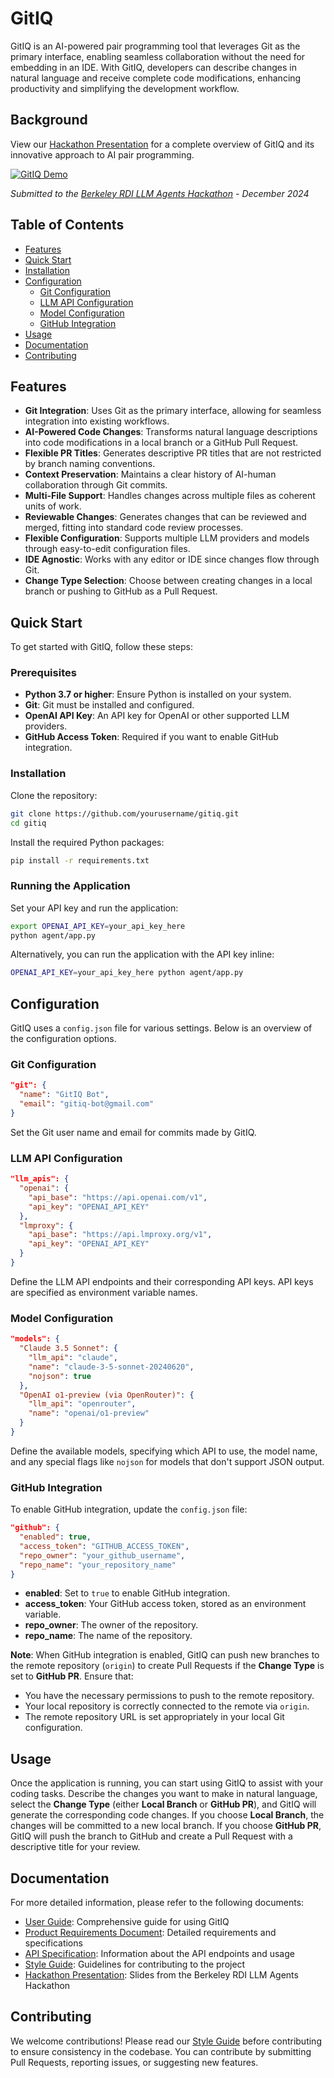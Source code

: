 # GitIQ

GitIQ is an AI-powered pair programming tool that leverages Git as the primary interface, enabling seamless collaboration without the need for embedding in an IDE. With GitIQ, developers can describe changes in natural language and receive complete code modifications, enhancing productivity and simplifying the development workflow.

## Background

View our [Hackathon Presentation](https://shapor.github.io/gitiq/hackathon/slides.html) for a complete overview of GitIQ and its innovative approach to AI pair programming.

[![GitIQ Demo](https://img.youtube.com/vi/9YhMlo8qr2c/0.jpg)](https://www.youtube.com/watch?v=9YhMlo8qr2c)

*Submitted to the [Berkeley RDI LLM Agents Hackathon](https://rdi.berkeley.edu/llm-agents-hackathon/) - December 2024*

## Table of Contents

- [Features](#features)
- [Quick Start](#quick-start)
- [Installation](#installation)
- [Configuration](#configuration)
  - [Git Configuration](#git-configuration)
  - [LLM API Configuration](#llm-api-configuration)
  - [Model Configuration](#model-configuration)
  - [GitHub Integration](#github-integration)
- [Usage](#usage)
- [Documentation](#documentation)
- [Contributing](#contributing)

## Features

- **Git Integration**: Uses Git as the primary interface, allowing for seamless integration into existing workflows.
- **AI-Powered Code Changes**: Transforms natural language descriptions into code modifications in a local branch or a GitHub Pull Request.
- **Flexible PR Titles**: Generates descriptive PR titles that are not restricted by branch naming conventions.
- **Context Preservation**: Maintains a clear history of AI-human collaboration through Git commits.
- **Multi-File Support**: Handles changes across multiple files as coherent units of work.
- **Reviewable Changes**: Generates changes that can be reviewed and merged, fitting into standard code review processes.
- **Flexible Configuration**: Supports multiple LLM providers and models through easy-to-edit configuration files.
- **IDE Agnostic**: Works with any editor or IDE since changes flow through Git.
- **Change Type Selection**: Choose between creating changes in a local branch or pushing to GitHub as a Pull Request.

## Quick Start

To get started with GitIQ, follow these steps:

### Prerequisites

- **Python 3.7 or higher**: Ensure Python is installed on your system.
- **Git**: Git must be installed and configured.
- **OpenAI API Key**: An API key for OpenAI or other supported LLM providers.
- **GitHub Access Token**: Required if you want to enable GitHub integration.

### Installation

Clone the repository:

```bash
git clone https://github.com/yourusername/gitiq.git
cd gitiq
```

Install the required Python packages:

```bash
pip install -r requirements.txt
```

### Running the Application

Set your API key and run the application:

```bash
export OPENAI_API_KEY=your_api_key_here
python agent/app.py
```

Alternatively, you can run the application with the API key inline:

```bash
OPENAI_API_KEY=your_api_key_here python agent/app.py
```

## Configuration

GitIQ uses a `config.json` file for various settings. Below is an overview of the configuration options.

### Git Configuration

```json
"git": {
  "name": "GitIQ Bot",
  "email": "gitiq-bot@gmail.com"
}
```

Set the Git user name and email for commits made by GitIQ.

### LLM API Configuration

```json
"llm_apis": {
  "openai": {
    "api_base": "https://api.openai.com/v1",
    "api_key": "OPENAI_API_KEY"
  },
  "lmproxy": {
    "api_base": "https://api.lmproxy.org/v1",
    "api_key": "OPENAI_API_KEY"
  }
}
```

Define the LLM API endpoints and their corresponding API keys. API keys are specified as environment variable names.

### Model Configuration

```json
"models": {
  "Claude 3.5 Sonnet": {
    "llm_api": "claude",
    "name": "claude-3-5-sonnet-20240620",
    "nojson": true
  },
  "OpenAI o1-preview (via OpenRouter)": {
    "llm_api": "openrouter",
    "name": "openai/o1-preview"
  }
}
```

Define the available models, specifying which API to use, the model name, and any special flags like `nojson` for models that don't support JSON output.

### GitHub Integration

To enable GitHub integration, update the `config.json` file:

```json
"github": {
  "enabled": true,
  "access_token": "GITHUB_ACCESS_TOKEN",
  "repo_owner": "your_github_username",
  "repo_name": "your_repository_name"
}
```

- **enabled**: Set to `true` to enable GitHub integration.
- **access_token**: Your GitHub access token, stored as an environment variable.
- **repo_owner**: The owner of the repository.
- **repo_name**: The name of the repository.

**Note**: When GitHub integration is enabled, GitIQ can push new branches to the remote repository (`origin`) to create Pull Requests if the **Change Type** is set to **GitHub PR**. Ensure that:

- You have the necessary permissions to push to the remote repository.
- Your local repository is correctly connected to the remote via `origin`.
- The remote repository URL is set appropriately in your local Git configuration.

## Usage

Once the application is running, you can start using GitIQ to assist with your coding tasks. Describe the changes you want to make in natural language, select the **Change Type** (either **Local Branch** or **GitHub PR**), and GitIQ will generate the corresponding code changes. If you choose **Local Branch**, the changes will be committed to a new local branch. If you choose **GitHub PR**, GitIQ will push the branch to GitHub and create a Pull Request with a descriptive title for your review.

## Documentation

For more detailed information, please refer to the following documents:

- [User Guide](UserGuide.md): Comprehensive guide for using GitIQ
- [Product Requirements Document](PRD.md): Detailed requirements and specifications
- [API Specification](API.md): Information about the API endpoints and usage
- [Style Guide](Style_Guide.md): Guidelines for contributing to the project
- [Hackathon Presentation](https://shapor.github.io/gitiq/hackathon/slides.html): Slides from the Berkeley RDI LLM Agents Hackathon

## Contributing

We welcome contributions! Please read our [Style Guide](Style_Guide.md) before contributing to ensure consistency in the codebase. You can contribute by submitting Pull Requests, reporting issues, or suggesting new features.
